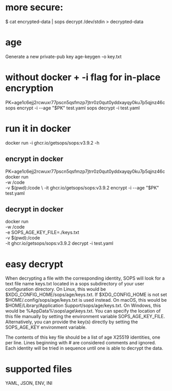 # more secure:
$ cat encrypted-data | sops decrypt /dev/stdin > decrypted-data

# age
Generate a new private-pub key
age-keygen -o key.txt

# without docker + -i flag for in-place encryption
PK=age1c6ejj2rcwuxr77pscn5qsfmzp7jtrr0z0qut0yddxayqy0ku7p5qjnz46c
sops encrypt -i --age "$PK" test.yaml
sops decrypt -i test.yaml

# run it in docker
docker run -i ghcr.io/getsops/sops:v3.9.2 -h

## encrypt in docker
PK=age1c6ejj2rcwuxr77pscn5qsfmzp7jtrr0z0qut0yddxayqy0ku7p5qjnz46c
docker run \
    -w /code \
    -v $(pwd):/code \
    -it ghcr.io/getsops/sops:v3.9.2 encrypt -i --age "$PK" test.yaml

## decrypt in docker
docker run \
    -w /code \
    -e SOPS_AGE_KEY_FILE=./keys.txt \
    -v $(pwd):/code \
    -it ghcr.io/getsops/sops:v3.9.2 decrypt -i test.yaml

# easy decrypt
When decrypting a file with the corresponding identity, SOPS will look for a text file name keys.txt located in a sops subdirectory of your user configuration directory. On Linux, this would be $XDG_CONFIG_HOME/sops/age/keys.txt. If $XDG_CONFIG_HOME is not set $HOME/.config/sops/age/keys.txt is used instead. On macOS, this would be $HOME/Library/Application Support/sops/age/keys.txt. On Windows, this would be %AppData%\sops\age\keys.txt. You can specify the location of this file manually by setting the environment variable SOPS_AGE_KEY_FILE. Alternatively, you can provide the key(s) directly by setting the SOPS_AGE_KEY environment variable.

The contents of this key file should be a list of age X25519 identities, one per line. Lines beginning with # are considered comments and ignored. Each identity will be tried in sequence until one is able to decrypt the data.


# supported files
YAML, JSON, ENV, INI
